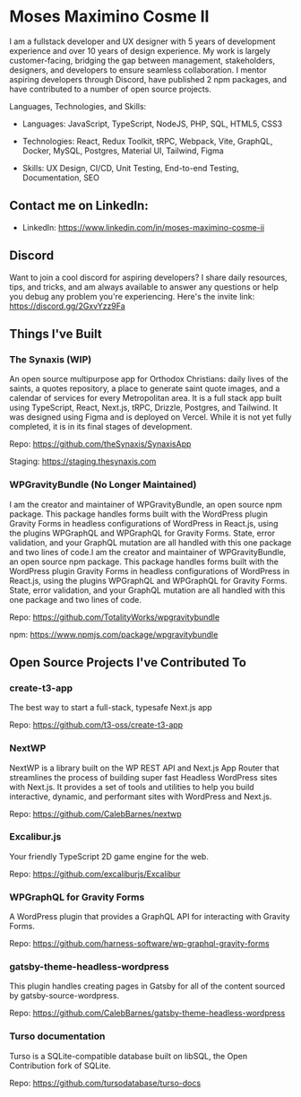 # Moses Maximino Cosme II

I am a fullstack developer and UX designer with 5 years of development experience and over 10 years of
design experience. My work is largely customer-facing, bridging the gap between management,
stakeholders, designers, and developers to ensure seamless collaboration. I mentor aspiring developers
through Discord, have published 2 npm packages, and have contributed to a number of open source
projects.

Languages, Technologies, and Skills:

- Languages: JavaScript, TypeScript, NodeJS, PHP, SQL, HTML5, CSS3

- Technologies: React, Redux Toolkit, tRPC, Webpack, Vite, GraphQL, Docker, MySQL, Postgres,
Material UI, Tailwind, Figma

- Skills: UX Design, CI/CD, Unit Testing, End-to-end Testing, Documentation, SEO

## Contact me on LinkedIn:

- LinkedIn: https://www.linkedin.com/in/moses-maximino-cosme-ii

## Discord

Want to join a cool discord for aspiring developers? I share daily resources, tips, and tricks, and am always available to answer any questions or help you debug any problem you're experiencing. Here's the invite link: https://discord.gg/2GxvYzz9Fa

## Things I've Built

### The Synaxis (WIP)

An open source multipurpose app for Orthodox Christians: daily lives of the saints, a quotes repository,
a place to generate saint quote images, and a calendar of services for every Metropolitan area. It is a full
stack app built using TypeScript, React, Next.js, tRPC, Drizzle, Postgres, and Tailwind. It was designed
using Figma and is deployed on Vercel. While it is not yet fully completed, it is in its final stages of
development.

Repo: https://github.com/theSynaxis/SynaxisApp

Staging: https://staging.thesynaxis.com

### WPGravityBundle (No Longer Maintained)

I am the creator and maintainer of WPGravityBundle, an open source npm package. This package handles forms built with the WordPress plugin Gravity Forms in headless configurations of WordPress in React.js, using the plugins WPGraphQL and WPGraphQL for Gravity Forms. State, error validation, and your GraphQL mutation are all handled with this one package and two lines of code.I am the creator and maintainer of WPGravityBundle, an open source npm package. This package handles forms built with the WordPress plugin Gravity Forms in headless configurations of WordPress in React.js, using the plugins WPGraphQL and WPGraphQL for Gravity Forms. State, error validation, and your GraphQL mutation are all handled with this one package and two lines of code.

Repo: https://github.com/TotalityWorks/wpgravitybundle

npm: https://www.npmjs.com/package/wpgravitybundle

## Open Source Projects I've Contributed To

### create-t3-app

The best way to start a full-stack, typesafe Next.js app

Repo: https://github.com/t3-oss/create-t3-app

### NextWP

NextWP is a library built on the WP REST API and Next.js App Router that streamlines the process of building super fast Headless WordPress sites with Next.js. It provides a set of tools and utilities to help you build interactive, dynamic, and performant sites with WordPress and Next.js.

Repo: https://github.com/CalebBarnes/nextwp

### Excalibur.js

Your friendly TypeScript 2D game engine for the web.

Repo: https://github.com/excaliburjs/Excalibur

### WPGraphQL for Gravity Forms

A WordPress plugin that provides a GraphQL API for interacting with Gravity Forms.

Repo: https://github.com/harness-software/wp-graphql-gravity-forms

### gatsby-theme-headless-wordpress

This plugin handles creating pages in Gatsby for all of the content sourced by gatsby-source-wordpress.

Repo: https://github.com/CalebBarnes/gatsby-theme-headless-wordpress

### Turso documentation

Turso is a SQLite-compatible database built on libSQL, the Open Contribution fork of SQLite.

Repo: https://github.com/tursodatabase/turso-docs
